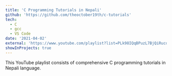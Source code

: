 ```yaml
---
title: 'C Programming Tutorials in Nepali'
github: 'https://github.com/theoctober19th/c-tutorials'
tech:
  - C
  - gcc
  - VS Code
date: '2021-04-02'
external: 'https://www.youtube.com/playlist?list=PLk98IQqBPuzL7BjQiRucdO3mdd6iJ51zM'
showInProjects: true
---
```


This YouTube playlist consists of comprehensive C programming tutorials in Nepali language.
